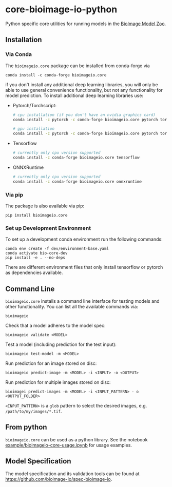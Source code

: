 # core-bioimage-io-python

Python specific core utilities for running models in the [BioImage Model Zoo](https://bioimage.io).

## Installation

### Via Conda

The `bioimageio.core` package can be installed from conda-forge via
```
conda install -c conda-forge bioimageio.core
```
if you don't install any additional deep learning libraries, you will only be able to use general convenience functionality, but not any functionality for model prediction.
To install additional deep learning libraries use:

* Pytorch/Torchscript:
  ```bash
  # cpu installation (if you don't have an nvidia graphics card)
  conda install -c pytorch -c conda-forge bioimageio.core pytorch torchvision cpuonly

  # gpu installation
  conda install -c pytorch -c conda-forge bioimageio.core pytorch torchvision cudatoolkit
  ```

* Tensorflow
  ```bash
  # currently only cpu version supported
  conda install -c conda-forge bioimageio.core tensorflow
  ```

* ONNXRuntime
  ```bash
  # currently only cpu version supported
  conda install -c conda-forge bioimageio.core onnxruntime
  ```
  
### Via pip

The package is also available via pip:
```
pip install bioimageio.core
```

### Set up Development Environment

To set up a development conda environment run the following commands:
```
conda env create -f dev/environment-base.yaml
conda activate bio-core-dev
pip install -e . --no-deps
```

There are different environment files that only install tensorflow or pytorch as dependencies available.

## Command Line

`bioimageio.core` installs a command line interface for testing models and other functionality. You can list all the available commands via:
```
bioimageio
```

Check that a model adheres to the model spec:
```
bioimageio validate <MODEL>
```

Test a model (including prediction for the test input):
```
bioimageio test-model -m <MODEL>
```

Run prediction for an image stored on disc:
```
bioimageio predict-image -m <MODEL> -i <INPUT> -o <OUTPUT>
```

Run prediction for multiple images stored on disc:
```
bioimagei predict-images -m <MODEL> -i <INPUT_PATTERN> - o <OUTPUT_FOLDER>
```
`<INPUT_PATTERN>` is a `glob` pattern to select the desired images, e.g. `/path/to/my/images/*.tif`.


## From python

`bioimageio.core` can be used as a python library. See the notebook [example/bioimageio-core-usage.ipynb](https://github.com/bioimage-io/core-bioimage-io-python/blob/main/example/bioimageio-core-usage.ipynb) for usage examples.

## Model Specification

The model specification and its validation tools can be found at https://github.com/bioimage-io/spec-bioimage-io.
